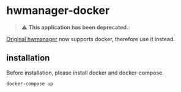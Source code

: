 # hwmanager-docker

> :warning: **This application has been deprecated.**:

[Original hwmanager](https://github.com/s19514tt/homework-manager "hwmanager") now supports docker, therefore use it instead.

## installation

Before installation, please install docker and docker-compose.

```bash
docker-compose up
```
